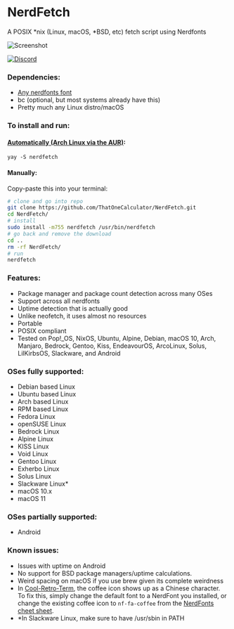 # NerdFetch
 A POSIX \*nix (Linux, macOS, \*BSD, etc) fetch script using Nerdfonts

<!-- ![Screenshot](https://i.imgur.com/and9kuQ.png) -->
![Screenshot](https://linus-tech.tips/FKgAm_6Y7v.png)

[![Discord](https://discordapp.com/api/guilds/733856096963526667/embed.png?style=shield)](https://discord.gg/mG94DqX) 

### Dependencies:

- [Any nerdfonts font](https://www.nerdfonts.com/font-downloads)
- bc (optional, but most systems already have this)
- Pretty much any Linux distro/macOS

### To install and run:

#### [Automatically (Arch Linux via the AUR)](https://aur.archlinux.org/packages/nerdfetch/):

```shell
yay -S nerdfetch
```


#### Manually:

Copy-paste this into your terminal:

```sh
# clone and go into repo
git clone https://github.com/ThatOneCalculator/NerdFetch.git
cd NerdFetch/
# install
sudo install -m755 nerdfetch /usr/bin/nerdfetch
# go back and remove the download
cd ..
rm -rf NerdFetch/
# run
nerdfetch
```

### Features:
- Package manager and package count detection across many OSes
- Support across all nerdfonts
- Uptime detection that is actually good
- Unlike neofetch, it uses almost no resources
- Portable
- POSIX compliant
- Tested on Pop!_OS, NixOS, Ubuntu, Alpine, Debian, macOS 10, Arch, Manjaro, Bedrock, Gentoo, Kiss, EndeavourOS, ArcoLinux, Solus, LilKirbsOS, Slackware, and Android

### OSes fully supported:
- Debian based Linux
- Ubuntu based Linux
- Arch based Linux
- RPM based Linux
- Fedora Linux
- openSUSE Linux
- Bedrock Linux
- Alpine Linux
- KISS Linux
- Void Linux
- Gentoo Linux
- Exherbo Linux
- Solus Linux
- Slackware Linux*
- macOS 10.x
- macOS 11

### OSes partially supported:
- Android

### Known issues:
- Issues with uptime on Android
- No support for BSD package managers/uptime calculations.
- Weird spacing on macOS if you use brew given its complete weirdness
- In [Cool-Retro-Term](https://github.com/Swordfish90/cool-retro-term), the coffee icon shows up as a Chinese character. To fix this, simply change the default font to a NerdFont you installed, or change the existing coffee icon to `nf-fa-coffee` from the [NerdFonts cheet sheet](https://www.nerdfonts.com/cheat-sheet).
- \*In Slackware Linux, make sure to have /usr/sbin in PATH

